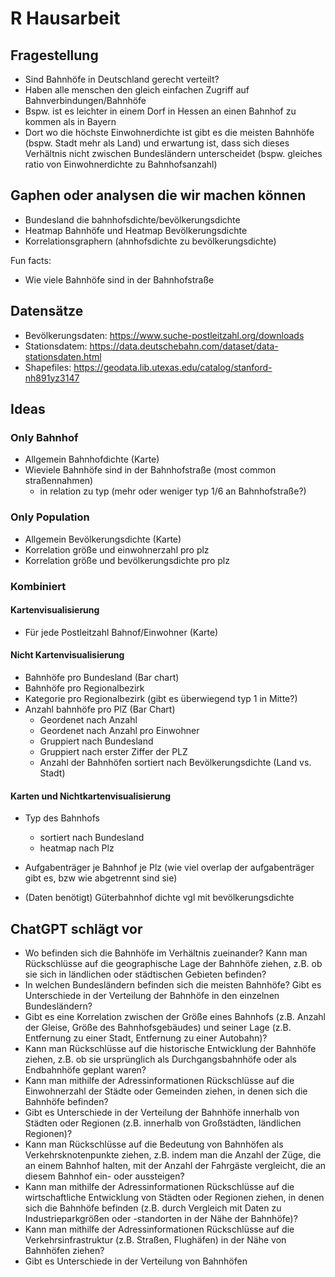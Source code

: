 # R Hausarbeit

## Fragestellung
- Sind Bahnhöfe in Deutschland gerecht verteilt?
- Haben alle menschen den gleich einfachen Zugriff auf Bahnverbindungen/Bahnhöfe
- Bspw. ist es leichter in einem Dorf in Hessen an einen Bahnhof zu kommen als in Bayern
- Dort wo die höchste Einwohnerdichte ist gibt es die meisten Bahnhöfe (bspw. Stadt mehr als Land) und erwartung ist, dass sich dieses Verhältnis nicht zwischen Bundesländern unterscheidet (bspw. gleiches ratio von Einwohnerdichte zu Bahnhofsanzahl)

## Gaphen oder analysen die wir machen können
- Bundesland die bahnhofsdichte/bevölkerungsdichte
- Heatmap Bahnhöfe und Heatmap Bevölkerungsdichte
- Korrelationsgraphern (ahnhofsdichte zu bevölkerungsdichte)

Fun facts:
- Wie viele Bahnhöfe sind in der Bahnhofstraße

## Datensätze
- Bevölkerungsdaten: https://www.suche-postleitzahl.org/downloads
- Stationsdatem: https://data.deutschebahn.com/dataset/data-stationsdaten.html
- Shapefiles: https://geodata.lib.utexas.edu/catalog/stanford-nh891yz3147

## Ideas

### Only Bahnhof
- Allgemein Bahnhofdichte (Karte)
- Wieviele Bahnhöfe sind in der Bahnhofstraße (most common straßennahmen)
	- in relation zu typ (mehr oder weniger typ 1/6 an Bahnhofstraße?)

### Only Population
- Allgemein Bevölkerungsdichte (Karte)
- Korrelation größe und einwohnerzahl pro plz
- Korrelation größe und bevölkerungsdichte pro plz

### Kombiniert

#### Kartenvisualisierung
- Für jede Postleitzahl Bahnof/Einwohner (Karte)

#### Nicht Kartenvisualisierung
- Bahnhöfe pro Bundesland (Bar chart)
- Bahnhöfe pro Regionalbezirk
- Kategorie pro Regionalbezirk (gibt es überwiegend typ 1 in Mitte?)
- Anzahl bahnhöfe pro PlZ (Bar Chart)
	- Geordenet nach Anzahl
	- Geordenet nach Anzahl pro Einwohner
	- Gruppiert nach Bundesland
	- Gruppiert nach erster Ziffer der PLZ
	- Anzahl der Bahnhöfen sortiert nach Bevölkerungsdichte (Land vs. Stadt)

#### Karten und Nichtkartenvisualisierung
- Typ des Bahnhofs 
	- sortiert nach Bundesland
	- heatmap nach Plz
- Aufgabenträger je Bahnhof je Plz (wie viel overlap der aufgabenträger gibt es, bzw wie abgetrennt sind sie)

- (Daten benötigt) Güterbahnhof dichte vgl mit bevölkerungsdichte

## ChatGPT schlägt vor
- Wo befinden sich die Bahnhöfe im Verhältnis zueinander? Kann man Rückschlüsse auf die geographische Lage der Bahnhöfe ziehen, z.B. ob sie sich in ländlichen oder städtischen Gebieten befinden?
- In welchen Bundesländern befinden sich die meisten Bahnhöfe? Gibt es Unterschiede in der Verteilung der Bahnhöfe in den einzelnen Bundesländern?
- Gibt es eine Korrelation zwischen der Größe eines Bahnhofs (z.B. Anzahl der Gleise, Größe des Bahnhofsgebäudes) und seiner Lage (z.B. Entfernung zu einer Stadt, Entfernung zu einer Autobahn)?
- Kann man Rückschlüsse auf die historische Entwicklung der Bahnhöfe ziehen, z.B. ob sie ursprünglich als Durchgangsbahnhöfe oder als Endbahnhöfe geplant waren?
- Kann man mithilfe der Adressinformationen Rückschlüsse auf die Einwohnerzahl der Städte oder Gemeinden ziehen, in denen sich die Bahnhöfe befinden?
- Gibt es Unterschiede in der Verteilung der Bahnhöfe innerhalb von Städten oder Regionen (z.B. innerhalb von Großstädten, ländlichen Regionen)?
- Kann man Rückschlüsse auf die Bedeutung von Bahnhöfen als Verkehrsknotenpunkte ziehen, z.B. indem man die Anzahl der Züge, die an einem Bahnhof halten, mit der Anzahl der Fahrgäste vergleicht, die an diesem Bahnhof ein- oder aussteigen?
- Kann man mithilfe der Adressinformationen Rückschlüsse auf die wirtschaftliche Entwicklung von Städten oder Regionen ziehen, in denen sich die Bahnhöfe befinden (z.B. durch Vergleich mit Daten zu Industrieparkgrößen oder -standorten in der Nähe der Bahnhöfe)?
- Kann man mithilfe der Adressinformationen Rückschlüsse auf die Verkehrsinfrastruktur (z.B. Straßen, Flughäfen) in der Nähe von Bahnhöfen ziehen?
- Gibt es Unterschiede in der Verteilung von Bahnhöfen





